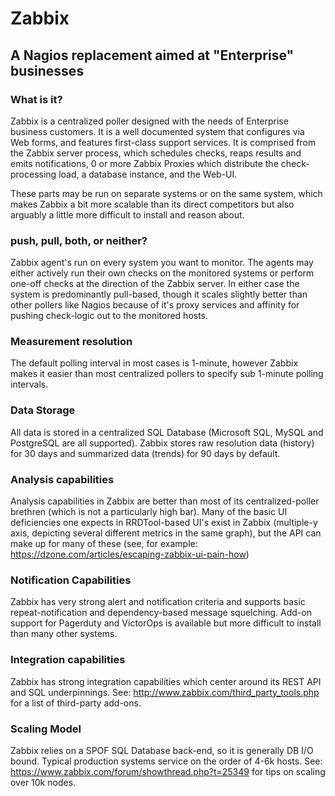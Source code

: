 # Zabbix

## A Nagios replacement aimed at "Enterprise" businesses

### What is it? 
Zabbix is a centralized poller designed with the needs of Enterprise business
customers. It is a well documented system that configures via Web forms, and
features first-class support services. It is comprised from the Zabbix server
process, which schedules checks, reaps results and emits notifications, 0 or
more Zabbix Proxies which distribute the check-processing load, a database
instance, and the Web-UI. 

These parts may be run on separate systems or on the same system, which makes
Zabbix a bit more scalable than its direct competitors but also arguably a
little more difficult to install and reason about. 

### push, pull, both, or neither?
Zabbix agent's run on every system you want to monitor. The agents may either
actively run their own checks on the monitored systems or perform one-off
checks at the direction of the Zabbix server. In either case the system is
predominantly pull-based, though it scales slightly better than other pollers
like Nagios because of it's proxy services and affinity for pushing check-logic
out to the monitored hosts.

### Measurement resolution 
The default polling interval in most cases is 1-minute, however Zabbix makes it
easier than most centralized pollers to specify sub 1-minute polling intervals. 

### Data Storage 
All data is stored in a centralized SQL Database (Microsoft SQL, MySQL and
PostgreSQL are all supported). Zabbix stores raw resolution data (history) for 30
days and summarized data (trends) for 90 days by default. 

### Analysis capabilities
Analysis capabilities in Zabbix are better than most of its centralized-poller
brethren (which is not a particularly high bar). Many of the basic UI
deficiencies one expects in RRDTool-based UI's exist in Zabbix (multiple-y
axis, depicting several different metrics in the same graph), but the API can
make up for many of these (see, for example:
https://dzone.com/articles/escaping-zabbix-ui-pain-how)

### Notification Capabilities
Zabbix has very strong alert and notification criteria and supports basic
repeat-notification and dependency-based message squelching. Add-on support for
Pagerduty and VictorOps is available but more difficult to install than many
other systems.

### Integration capabilities
Zabbix has strong integration capabilities which center around its REST API and
SQL underpinnings. See: http://www.zabbix.com/third_party_tools.php for a list
of third-party add-ons.

### Scaling Model
Zabbix relies on a SPOF SQL Database back-end, so it is generally DB I/O bound.
Typical production systems service on the order of 4-6k hosts.  See:
https://www.zabbix.com/forum/showthread.php?t=25349 for tips on scaling over
10k nodes.
